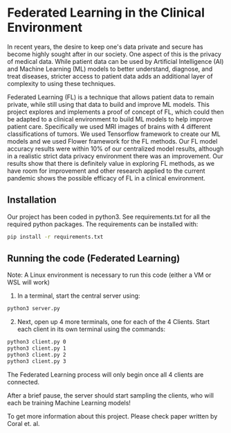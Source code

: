 # Federated Learning in the Clinical Environment

In recent years, the desire to keep one's data private and secure has become highly sought 
after in our society. One aspect of this is the privacy of medical data. While patient data 
can be used by Artificial Intelligence (AI) and Machine Learning (ML) models to better understand, 
diagnose, and treat diseases, stricter access to patient data adds an additional layer of 
complexity to using these techniques. 

Federated Learning (FL) is a technique that allows patient data to remain private, 
while still using that data to build and improve ML models. This project explores and 
implements a proof of concept of FL, which could then be adapted to a clinical 
environment to build ML models to help improve patient care. Specifically we used 
MRI images of brains with 4 different classifications of tumors. We used Tensorflow 
framework to create our ML models and we used Flower framework for the FL methods. 
Our FL model accuracy results were within 10\% of our centralized model results, 
although in a realistic strict data privacy environment there was an improvement. 
Our results show that there is definitely value in exploring FL methods, as we have 
room for improvement and other research applied to the current pandemic shows the possible 
efficacy of FL in a clinical environment.


## Installation
Our project has been coded in python3. See requirements.txt for all the required python packages.
The requirements can be installed with:

```bash
pip install -r requirements.txt
```

## Running the code (Federated Learning)

Note: A Linux environment is necessary to run this code (either a VM or WSL will work)

1) In a terminal, start the central server using:
```bash
python3 server.py
```

2) Next, open up 4 more terminals, one for each of the 4 Clients. Start each client in its own terminal using the commands:
```bash
python3 client.py 0
python3 client.py 1
python3 client.py 2
python3 client.py 3
```

The Federated Learning process will only begin once all 4 clients are connected.

After a brief pause, the server should start sampling the clients, who will each be training Machine Learning models!

To get more information about this project. Please check paper written by Coral et. al.  